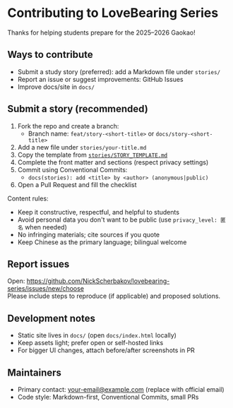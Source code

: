 # Contributing to LoveBearing Series

Thanks for helping students prepare for the 2025–2026 Gaokao!

## Ways to contribute
- Submit a study story (preferred): add a Markdown file under `stories/`
- Report an issue or suggest improvements: GitHub Issues
- Improve docs/site in `docs/`

## Submit a story (recommended)
1. Fork the repo and create a branch:
   - Branch name: `feat/story-<short-title>` or `docs/story-<short-title>`
2. Add a new file under `stories/your-title.md`
3. Copy the template from [`stories/STORY_TEMPLATE.md`](stories/STORY_TEMPLATE.md)
4. Complete the front matter and sections (respect privacy settings)
5. Commit using Conventional Commits:
   - `docs(stories): add <title> by <author> (anonymous|public)`
6. Open a Pull Request and fill the checklist

Content rules:
- Keep it constructive, respectful, and helpful to students
- Avoid personal data you don't want to be public (use `privacy_level: 匿名` when needed)
- No infringing materials; cite sources if you quote
- Keep Chinese as the primary language; bilingual welcome

## Report issues
Open: https://github.com/NickScherbakov/lovebearing-series/issues/new/choose  
Please include steps to reproduce (if applicable) and proposed solutions.

## Development notes
- Static site lives in `docs/` (open `docs/index.html` locally)
- Keep assets light; prefer open or self-hosted links
- For bigger UI changes, attach before/after screenshots in PR

## Maintainers
- Primary contact: <your-email@example.com> (replace with official email)
- Code style: Markdown-first, Conventional Commits, small PRs